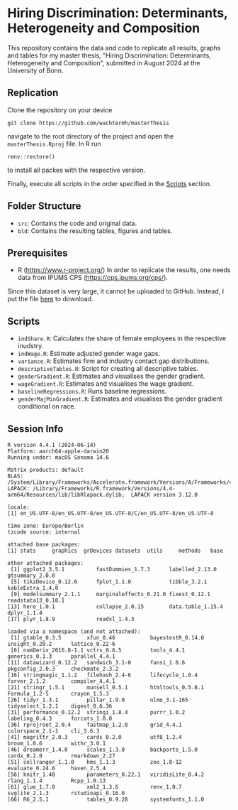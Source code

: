 # Hiring Discrimination: Determinants, Heterogeneity and Composition
This repository contains the data and code to replicate all results, graphs and tables for my master thesis, "Hiring Discrimination: Determinants, Heterogeneity and Composition", submitted in August 2024 at the University of Bonn.

## Replication
Clone the repository on your device
```
git clone https://github.com/wachtermh/masterThesis
```
navigate to the root directory of the project and open the `masterThesis.Rproj` file.
In R run 
```
renv::restore()
```
to install all packes with the respective version.

Finally, execute all scripts in the order specified in the [Scripts](https://github.com/wachtermh/masterThesis?tab=readme-ov-file#scripts) section.

## Folder Structure
* `src`: Contains the code and original data.
* `bld`: Contains the resulting tables, figures and tables.

## Prerequisites
* R (https://www.r-project.org/)
In order to replicate the results, one needs data from IPUMS CPS (https://cps.ipums.org/cps/).

Since this dataset is very large, it cannot be uploaded to GitHub. Instead, I put the file [here](https://1drv.ms/u/s!AjRu4TgGrQ2X20nA5nQMZ-0Mbkz8?e=VD38An) to download. 
## Scripts
* `indShare.R`: Calculates the share of female employees in the respective inudstry.
* `indWage.R`: Estimate adjusted gender wage gaps.
* `variance.R`: Estimates firm and industry contact gap distributions.
* `descriptiveTables.R`: Script for creating all descriptive tables.
* `genderGradient.R`: Estimates and visualises the gender gradient.
* `wageGradient.R`: Estimates and visualises the wage gradient.
* `baselineRegressions.R`: Runs baseline regressions.
* `genderMajMinGradient.R`: Estimates and visualises the gender gradient conditional on race.

## Session Info
```
R version 4.4.1 (2024-06-14)
Platform: aarch64-apple-darwin20
Running under: macOS Sonoma 14.6

Matrix products: default
BLAS:   /System/Library/Frameworks/Accelerate.framework/Versions/A/Frameworks/vecLib.framework/Versions/A/libBLAS.dylib 
LAPACK: /Library/Frameworks/R.framework/Versions/4.4-arm64/Resources/lib/libRlapack.dylib;  LAPACK version 3.12.0

locale:
[1] en_US.UTF-8/en_US.UTF-8/en_US.UTF-8/C/en_US.UTF-8/en_US.UTF-8

time zone: Europe/Berlin
tzcode source: internal

attached base packages:
[1] stats     graphics  grDevices datasets  utils     methods   base     

other attached packages:
 [1] ggplot2_3.5.1          fastDummies_1.7.3      labelled_2.13.0        gtsummary_2.0.0       
 [5] tikzDevice_0.12.6      fplot_1.1.0            tibble_3.2.1           kableExtra_1.4.0      
 [9] modelsummary_2.1.1     marginaleffects_0.21.0 fixest_0.12.1          readstata13_0.10.1    
[13] here_1.0.1             collapse_2.0.15        data.table_1.15.4      dplyr_1.1.4           
[17] plyr_1.8.9             readxl_1.4.3          

loaded via a namespace (and not attached):
 [1] gtable_0.3.5        xfun_0.46           bayestestR_0.14.0   insight_0.20.2      lattice_0.22-6     
 [6] numDeriv_2016.8-1.1 vctrs_0.6.5         tools_4.4.1         generics_0.1.3      parallel_4.4.1     
[11] datawizard_0.12.2   sandwich_3.1-0      fansi_1.0.6         pkgconfig_2.0.3     checkmate_2.3.2    
[16] stringmagic_1.1.2   filehash_2.4-6      lifecycle_1.0.4     farver_2.1.2        compiler_4.4.1     
[21] stringr_1.5.1       munsell_0.5.1       htmltools_0.5.8.1   Formula_1.2-5       crayon_1.5.3       
[26] tidyr_1.3.1         pillar_1.9.0        nlme_3.1-165        tidyselect_1.2.1    digest_0.6.36      
[31] performance_0.12.2  stringi_1.8.4       purrr_1.0.2         labeling_0.4.3      forcats_1.0.0      
[36] rprojroot_2.0.4     fastmap_1.2.0       grid_4.4.1          colorspace_2.1-1    cli_3.6.3          
[41] magrittr_2.0.3      cards_0.2.0         utf8_1.2.4          broom_1.0.6         withr_3.0.1        
[46] dreamerr_1.4.0      scales_1.3.0        backports_1.5.0     cardx_0.2.0         rmarkdown_2.27     
[51] cellranger_1.1.0    hms_1.1.3           zoo_1.8-12          evaluate_0.24.0     haven_2.5.4        
[56] knitr_1.48          parameters_0.22.1   viridisLite_0.4.2   rlang_1.1.4         Rcpp_1.0.13        
[61] glue_1.7.0          xml2_1.3.6          renv_1.0.7          svglite_2.1.3       rstudioapi_0.16.0  
[66] R6_2.5.1            tables_0.9.28       systemfonts_1.1.0  
```
